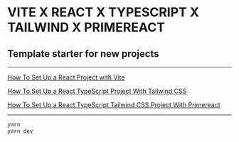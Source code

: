 # VITE X REACT X TYPESCRIPT X TAILWIND X PRIMEREACT

## Template starter for new projects

---

[How To Set Up a React Project with Vite](https://www.digitalocean.com/community/tutorials/how-to-set-up-a-react-project-with-vite)

[How To Set Up a React TypeScript Project With Tailwind CSS](https://dev.to/ethand91/creating-a-react-app-with-typescript-tailwind-support-18b8)

[How To Set Up a React TypeScript Tailwind CSS Project With Primereact](https://www.primefaces.org/primereact/setup/)

---

```bash
yarn
yarn dev
```
